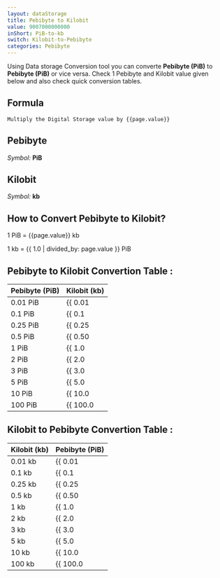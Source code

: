 ```yaml
---
layout: dataStorage
title: Pebibyte to Kilobit
value: 9007000000000
inShort: PiB-to-kb
switch: Kilobit-to-Pebibyte
categories: Pebibyte
---
```


Using Data storage Conversion tool you can converte **Pebibyte (PiB)** to **Pebibyte (PiB)** or vice versa. Check 1 Pebibyte and Kilobit value given below and also check quick conversion tables.

## Formula
`Multiply the Digital Storage value by {{page.value}}`

## Pebibyte
*Symbol:* **PiB**

## Kilobit
*Symbol:* **kb**

## How to Convert Pebibyte to Kilobit?

1 PiB = {{page.value}} kb

1 kb = {{ 1.0 | divided_by: page.value }} PiB


## Pebibyte to Kilobit Convertion Table :

| Pebibyte (PiB) | Kilobit (kb) |
| ---- | ---- |
| 0.01 PiB | {{ 0.01 | times: page.value }} kb |
| 0.1 PiB | {{ 0.1 | times: page.value }} kb |
| 0.25 PiB | {{ 0.25 | times: page.value }} kb |
| 0.5 PiB | {{ 0.50 | times: page.value }} kb |
| 1 PiB | {{ 1.0 | times: page.value }} kb |
| 2 PiB | {{ 2.0 | times: page.value }} kb |
| 3 PiB | {{ 3.0 | times: page.value }} kb |
| 5 PiB | {{ 5.0 | times: page.value }} kb |
| 10 PiB | {{ 10.0 | times: page.value }} kb |
| 100 PiB | {{ 100.0 | times: page.value }} kb |

## Kilobit to Pebibyte Convertion Table :

| Kilobit (kb) | Pebibyte (PiB) |
| ---- | ---- |
| 0.01 kb | {{ 0.01 | divided_by: page.value }} PiB |
| 0.1 kb | {{ 0.1 | divided_by: page.value }} PiB |
| 0.25 kb | {{ 0.25 | divided_by: page.value }} PiB |
| 0.5 kb | {{ 0.50 | divided_by: page.value }} PiB |
| 1 kb | {{ 1.0 | divided_by: page.value }} PiB |
| 2 kb | {{ 2.0 | divided_by: page.value }} PiB |
| 3 kb | {{ 3.0 | divided_by: page.value }} PiB |
| 5 kb | {{ 5.0 | divided_by: page.value }} PiB |
| 10 kb | {{ 10.0 | divided_by: page.value }} PiB |
| 100 kb | {{ 100.0 | divided_by: page.value }} PiB |


<script>
document.getElementById('selectInput')[21].selected = true
document.getElementById('selectOutput')[2].selected = true
</script>

